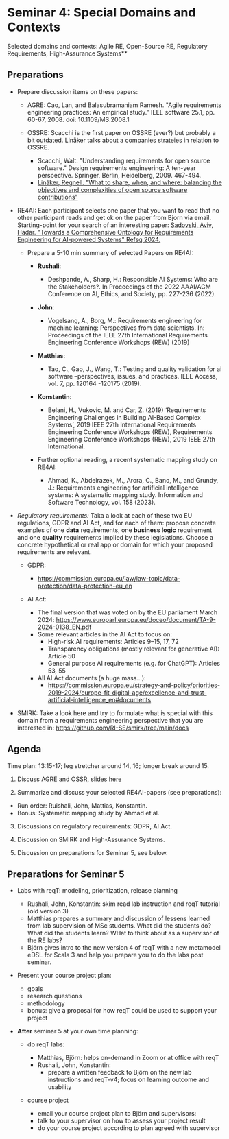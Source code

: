 # Seminar 4: Special Domains and Contexts

Selected domains and contexts: Agile RE, Open-Source RE, Regulatory Requirements, High-Assurance Systems**

## Preparations

* Prepare discussion items on these papers:
  * AGRE: Cao, Lan, and Balasubramaniam Ramesh. "Agile requirements engineering practices: An empirical study." IEEE software 25.1, pp. 60-67, 2008. doi: 10.1109/MS.2008.1

  * OSSRE: Scacchi is the first paper on OSSRE (ever?) but probably a bit outdated. Linåker talks about a companies strateies in relation to OSSRE.
    * Scacchi, Walt. "Understanding requirements for open source software." Design requirements engineering: A ten-year perspective. Springer, Berlin, Heidelberg, 2009. 467-494. 
    * [Linåker, Regnell. "What to share, when, and where: balancing the objectives and complexities of open source software contributions"](https://link.springer.com/content/pdf/10.1007/s10664-020-09855-2.pdf) 

* RE4AI: Each participant selects one paper that you want to read that no other participant reads and get ok on the paper from Bjorn via email. Starting-point for your search of an interesting paper:
[Sadovski, Aviv, Hadar. "Towards a Comprehensive Ontology for Requirements Engineering for AI-powered Systems" Refsq 2024.](https://coursegit.cs.lth.se/bjorn.regnell/reqeng-phd-course-project/-/tree/main/papers?ref_type=heads)
  * Prepare a 5-10 min summary of selected Papers on RE4AI:
    * **Rushali**: 
      * Deshpande, A., Sharp, H.: Responsible AI Systems: Who are the Stakeholders?. In Proceedings of the 2022 AAAI/ACM Conference on AI, Ethics, and Society, pp. 227-236 (2022).
    * **John**: 
      * Vogelsang, A., Borg, M.: Requirements engineering for machine learning: Perspectives from data scientists. In: Proceedings of the IEEE 27th International Requirements Engineering Conference Workshops (REW) (2019) 
    * **Matthias**: 
      * Tao, C., Gao, J., Wang, T.: Testing and quality validation for ai software –perspectives, issues, and practices. IEEE Access, vol. 7, pp. 120164 -120175 (2019).
    * **Konstantin**: 
      * Belani, H., Vukovic, M. and Car, Z. (2019) ‘Requirements Engineering Challenges in Building AI-Based Complex Systems’, 2019 IEEE 27th International Requirements Engineering Conference Workshops (REW), Requirements Engineering Conference Workshops (REW), 2019 IEEE 27th International.
    
    * Further optional reading, a recent systematic mapping study on RE4AI:
      * Ahmad, K., Abdelrazek, M., Arora, C., Bano, M., and Grundy, J.: Requirements engineering for artificial intelligence systems: A systematic mapping study. Information and Software Technology, vol. 158 (2023).

* *Regulatory requirements:* Taka a look at each of these two EU regulations, GDPR and AI Act, and for each of them: propose concrete examples of one **data** requirements, one **business logic** requirement and one **quality** requirements implied by these legislations. Choose a concrete hypothetical or real app or domain for which your proposed requirements are relevant.

  * GDPR: 
    * https://commission.europa.eu/law/law-topic/data-protection/data-protection-eu_en 

  * AI Act: 
    * The final version that was voted on by the EU parliament March 2024:
https://www.europarl.europa.eu/doceo/document/TA-9-2024-0138_EN.pdf
    * Some relevant articles in the AI Act to focus on: 
      * High-risk AI requirements: Articles 9–15, 17, 72
      * Transparency obligations (mostly relevant for generative AI): Article 50
      * General purpose AI requirements (e.g. for ChatGPT): Articles 53, 55
    * All AI Act documents (a huge mass...): 
      * https://commission.europa.eu/strategy-and-policy/priorities-2019-2024/europe-fit-digital-age/excellence-and-trust-artificial-intelligence_en#documents


* SMIRK: Take a look here and try to formulate what is special with this domain from a requirements engineering perspective that you are interested in: https://github.com/RI-SE/smirk/tree/main/docs

## Agenda

Time plan: 13:15-17; leg stretcher around 14, 16; longer break around 15.

1. Discuss AGRE and OSSR, slides [here]()

2. Summarize and discuss your selected RE4AI-papers (see preparations): 
  * Run order: Ruishali, John, Mattias, Konstantin. 
  * Bonus: Systematic mapping study by Ahmad et al.

3. Discussions on regulatory requirements: GDPR, AI Act.

4. Discussion on SMIRK and High-Assurance Systems.

5. Discussion on preparations for Seminar 5, see below.


## Preparations for Seminar 5
  
* Labs with reqT: modeling, prioritization, release planning
  * Rushali, John, Konstantin: skim read lab instruction and reqT tutorial (old version 3)
  * Matthias prepares a summary and discussion of lessens learned from lab supervision of MSc students. What did the students do? What did the students learn? WHat to think about as a supervisor of the RE labs?
  * Björn gives intro to the new version 4 of reqT with a new metamodel eDSL for Scala 3 and help you prepare you to do the labs post seminar.

* Present your course project plan:
  * goals
  * research questions
  * methodology
  * bonus: give a proposal for how reqT could be used to support your project

* **After** seminar 5 at your own time planning:
  * do reqT labs: 
    * Matthias, Björn: helps on-demand in Zoom or at office with reqT 
    * Rushali, John, Konstantin: 
      * prepare a written feedback to Björn on the new lab instructions and reqT-v4; focus on learning outcome and usability

  * course project
    * email your course project plan to Björn and supervisors: 
    * talk to your supervisor on how to assess your project result
    * do your course project according to plan agreed with supervisor
